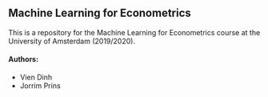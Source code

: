  ## Machine Learning for Econometrics
This is a repository for the Machine Learning for Econometrics course at the University of Amsterdam (2019/2020).

#### Authors:
- Vien Dinh
- Jorrim Prins
